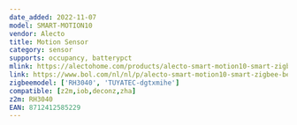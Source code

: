 ```yaml
---
date_added: 2022-11-07
model: SMART-MOTION10
vendor: Alecto
title: Motion Sensor
category: sensor
supports: occupancy, batterypct
mlink: https://alectohome.com/products/alecto-smart-motion10-smart-zigbee-bewegingssensor-wit
link: https://www.bol.com/nl/nl/p/alecto-smart-motion10-smart-zigbee-bewegingssensor-detectiebereik-tot-7-meter-geeft-signaal-bij-beweging/9200000124105080/
zigbeemodel: ['RH3040', 'TUYATEC-dgtxmihe']
compatible: [z2m,iob,deconz,zha]
z2m: RH3040
EAN: 8712412585229
---
```

